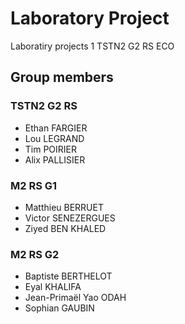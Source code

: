 # Laboratory Project

Laboratiry projects 1 TSTN2 G2 RS ECO

## Group members

### TSTN2 G2 RS

- Ethan FARGIER
- Lou LEGRAND
- Tim POIRIER
- Alix PALLISIER

### M2 RS G1

- Matthieu BERRUET
- Victor SENEZERGUES
- Ziyed BEN KHALED

### M2 RS G2

- Baptiste BERTHELOT
- Eyal KHALIFA
- Jean-Primaël Yao ODAH
- Sophian GAUBIN
